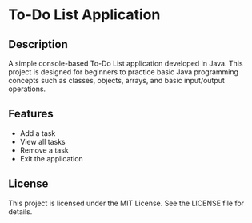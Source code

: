 # To-Do List Application

## Description
A simple console-based To-Do List application developed in Java. This project is designed for beginners to practice basic Java programming concepts such as classes, objects, arrays, and basic input/output operations.

## Features
- Add a task
- View all tasks
- Remove a task
- Exit the application

## License
This project is licensed under the MIT License. See the LICENSE file for details.
